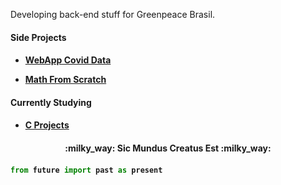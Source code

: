 <p>Developing back-end stuff for Greenpeace Brasil.<p>


<h4>Side Projects<h4>
  
- [WebApp Covid Data](https://brasil-covid.herokuapp.com/)
  
- [Math From Scratch](https://math-from-scratch.herokuapp.com/)

<h4>Currently Studying<h4>
  
- [C Projects](https://github.com/rby90/Project-Based-Tutorials-in-C)
  
  
<h4 align="center">:milky_way: Sic Mundus Creatus Est :milky_way:<h4> 
  
```python
from future import past as present
```


